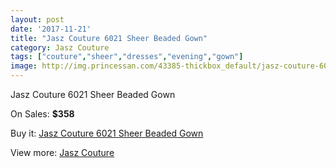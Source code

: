 ```yaml
---
layout: post
date: '2017-11-21'
title: "Jasz Couture 6021 Sheer Beaded Gown"
category: Jasz Couture
tags: ["couture","sheer","dresses","evening","gown"]
image: http://img.princessan.com/43385-thickbox_default/jasz-couture-6021-sheer-beaded-gown.jpg
---
```

Jasz Couture 6021 Sheer Beaded Gown

On Sales: **$358**
<a href="https://www.princessan.com/en/jasz-couture/20188-jasz-couture-6021-sheer-beaded-gown.html"><amp-img layout="responsive" width="600" height="600" src="//img.princessan.com/43385-thickbox_default/jasz-couture-6021-sheer-beaded-gown.jpg" alt="Jasz Couture 6021 Sheer Beaded Gown 0" /></a>
<a href="https://www.princessan.com/en/jasz-couture/20188-jasz-couture-6021-sheer-beaded-gown.html"><amp-img layout="responsive" width="600" height="600" src="//img.princessan.com/43386-thickbox_default/jasz-couture-6021-sheer-beaded-gown.jpg" alt="Jasz Couture 6021 Sheer Beaded Gown 1" /></a>

Buy it: [Jasz Couture 6021 Sheer Beaded Gown](https://www.princessan.com/en/jasz-couture/20188-jasz-couture-6021-sheer-beaded-gown.html "Jasz Couture 6021 Sheer Beaded Gown")

View more: [Jasz Couture](https://www.princessan.com/en/24-jasz-couture "Jasz Couture")